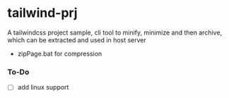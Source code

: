 # tailwind-prj
A tailwindcss project sample, cli tool to minify, minimize and then archive, which can be extracted and used in host server
 - zipPage.bat for compression
### To-Do
- [ ] add linux support
